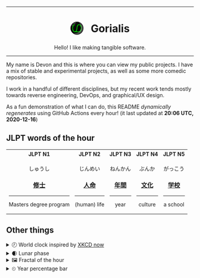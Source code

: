 ***

<h1 align="center">
<sub>
    <img src="readme/resources/avatar.png" height="36">
</sub>
&nbsp;
Gorialis
</h1>
<p align="center">
Hello! I like making tangible software.
</p>

***

My name is Devon and this is where you can view my public projects. I have a mix of stable and experimental projects, as well as some more comedic repositories.

I work in a handful of different disciplines, but my recent work tends mostly towards reverse engineering, DevOps, and graphical/UX design.

As a fun demonstration of what I can do, this README *dynamically regenerates* using GitHub Actions every hour! (it last updated at **20:06 UTC, 2020-12-16**)

<h2>JLPT words of the hour</h2>
<table>
    <tr>
        <th>JLPT N1</th>
        <th>JLPT N2</th>
        <th>JLPT N3</th>
        <th>JLPT N4</th>
        <th>JLPT N5</th>
    </tr>
    <tr>
        <td>
            <p align="center">しゅうし</p>
            <h3 align="center"><b><a href="https://jisho.org/search/%E4%BF%AE%E5%A3%AB">修士</a></b></h3>
            <hr>
            <p align="center">Masters degree program</p>
        </td>
        <td>
            <p align="center">じんめい</p>
            <h3 align="center"><b><a href="https://jisho.org/search/%E4%BA%BA%E5%91%BD">人命</a></b></h3>
            <hr>
            <p align="center">(human) life</p>
        </td>
        <td>
            <p align="center">ねんかん</p>
            <h3 align="center"><b><a href="https://jisho.org/search/%E5%B9%B4%E9%96%93">年間</a></b></h3>
            <hr>
            <p align="center">year</p>
        </td>
        <td>
            <p align="center">ぶんか</p>
            <h3 align="center"><b><a href="https://jisho.org/search/%E6%96%87%E5%8C%96">文化</a></b></h3>
            <hr>
            <p align="center">culture</p>
        </td>
        <td>
            <p align="center">がっこう</p>
            <h3 align="center"><b><a href="https://jisho.org/search/%E5%AD%A6%E6%A0%A1">学校</a></b></h3>
            <hr>
            <p align="center">a school</p>
        </td>
    </tr>
</table>

<h2>Other things</h2>
<details>
<summary>🕗  World clock inspired by <a href="https://xkcd.com/now">XKCD now</a></summary>

> <img src="generated/now.png" width="512">

</details>
<details>
<summary>🌒 Lunar phase</summary>

The moon is approximately 9.36% through its phase (Waxing Crescent).

</details>
<details>
<summary>&#x1f5bc; Fractal of the hour</summary>

> <img src="generated/fractal.png" width="512">

</details>
<details>
<summary>&#x23f2; Year percentage bar</summary>
<pre><code>2020 [███████████████████▁] 95.86%</code></pre>
</details>
